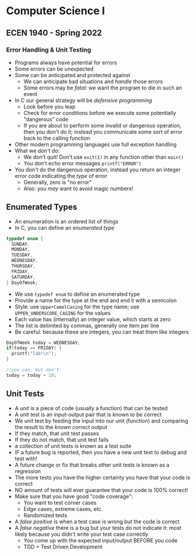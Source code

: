 
# Computer Science I
## ECEN 1940 - Spring 2022
### Error Handling & Unit Testing


* Programs always have potential for errors
* Some errors can be unexpected
* Some can be anticipated and protected against
  * We can anticipate bad situations and *handle* those errors
  * Some errors may be *fatal*: we want the program to die in such an event
* In C our general strategy will be *defensive programming*
  * Look before you leap
  * Check for error conditions before we execute some potentially "dangerous" code
  * If you are about to perform some invalid or dangerous operation, then you don't do it; instead you communicate some sort of error back to the calling function
* Other modern programming languages use full exception handling
* What we *don't* do:
  * We don't quit!  Don't use `exit(1)` in any function other than `main()`
  * You don't echo error messages `printf("ERROR")`
* You don't do the dangerous operation, instead you return an integer error code indicating the *type* of error
  * Generally, zero is "no error"
  * Also: you *may* want to avoid magic numbers!

## Enumerated Types

* An enumeration is an ordered list of things
* In C, you can define an *enumerated type*

```c
typedef enum {
  SUNDAY,
  MONDAY,
  TUESDAY,
  WEDNESDAY,
  THURSDAY,
  FRIDAY,
  SATURDAY,
} DayOfWeek;
```

* We use `typedef enum` to define an enumerated type
* Provide a name for the type at the end and end it with a semicolon
* Style: use `UpperCamelCasing` for the type name; use `UPPER_UNDERSCORE_CASING` for the values
* Each value has (internally) an integer value, which starts at zero
* The list is delimited by commas, generally one item per line
* Be careful: because these are integers, you can treat them like integers

```c
DayOfWeek today = WEDNESDAY;
if(today == FRIDAY) {
  printf("lab!\n");
}

//you can, but don't:
today = today + 10;

```

## Unit Tests

* A *unit* is a piece of code (usually a function) that can be tested
* A unit test is an input-output pair that is known to be correct
* We unit test by feeding the input into our unit (function) and comparing the result to the *known correct* output
* If they match, that unit test passes
* If they do not match, that unit test fails
* a collection of unit tests is known as a test suite
* IF a future bug is reported, then you have a new unit test to debug and test with!
* A future change or fix that breaks other unit tests is known as a regression
* The more tests you have the higher certainty you have that your code is correct
* NO amount of tests will ever guarantee that your code is 100% correct!
* Make sure that you have good "code coverage":
  * You want to test corner cases
  * Edge cases, extreme cases, etc.
  * Randomized tests
* A *false positive* is when a test case is wrong but the code is correct
* A *false negative* there is a bug but your tests do not indicate it: most likely because you didn't write your test case correctly
  * You come up with the expected input/output BEFORE you code
  * TDD = Test Driven Development

```text



```
